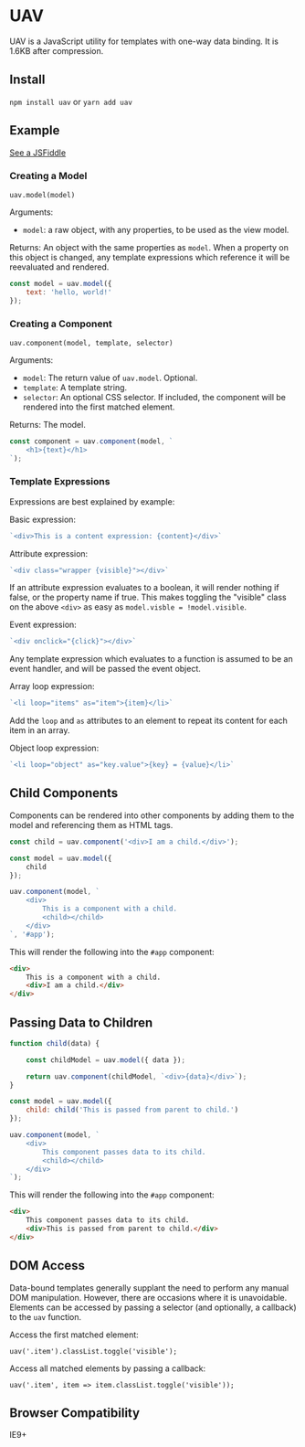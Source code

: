 # UAV

UAV is a JavaScript utility for templates with one-way data binding. It is 1.6KB after compression.

## Install

`npm install uav` or `yarn add uav`

## Example

[See a JSFiddle](http://jsfiddle.net/t16bzg3m/7/)

### Creating a Model

`uav.model(model)`

Arguments:
- `model`: a raw object, with any properties, to be used as the view model.

Returns: An object with the same properties as `model`. When a property on this object is changed, any template expressions which reference it will be reevaluated and rendered.

```javascript
const model = uav.model({
    text: 'hello, world!'
});
```

### Creating a Component

`uav.component(model, template, selector)`

Arguments:
- `model`: The return value of `uav.model`. Optional.
- `template`: A template string.
- `selector`: An optional CSS selector. If included, the component will be rendered into the first matched element.

Returns: The model.

```javascript
const component = uav.component(model, `
    <h1>{text}</h1>
`);
```

### Template Expressions

Expressions are best explained by example:

Basic expression:
```javascript
`<div>This is a content expression: {content}</div>`
```
Attribute expression:
```javascript
`<div class="wrapper {visible}"></div>`
```

If an attribute expression evaluates to a boolean, it will render nothing if false, or the property name if true. This makes toggling the "visible" class on the above `<div>` as easy as `model.visble = !model.visible`.

Event expression:
```javascript
`<div onclick="{click}"></div>`
```

Any template expression which evaluates to a function is assumed to be an event handler, and will be passed the event object.

Array loop expression:
```javascript
`<li loop="items" as="item">{item}</li>`
```

Add the `loop` and `as` attributes to an element to repeat its content for each item in an array.

Object loop expression:
```javascript
`<li loop="object" as="key.value">{key} = {value}</li>`
```

## Child Components

Components can be rendered into other components by adding them to the model and referencing them as HTML tags.

```javascript
const child = uav.component('<div>I am a child.</div>');

const model = uav.model({
    child
});

uav.component(model, `
    <div>
        This is a component with a child.
        <child></child>
    </div>
`, '#app');
```

This will render the following into the `#app` component:

```html
<div>
    This is a component with a child.
    <div>I am a child.</div>
</div>
```

## Passing Data to Children

```javascript
function child(data) {

    const childModel = uav.model({ data });

    return uav.component(childModel, `<div>{data}</div>`);
}

const model = uav.model({
    child: child('This is passed from parent to child.')
});

uav.component(model, `
    <div>
        This component passes data to its child.
        <child></child>
    </div>
`);
```

This will render the following into the `#app` component:

```html
<div>
    This component passes data to its child.
    <div>This is passed from parent to child.</div>
</div>
```

## DOM Access

Data-bound templates generally supplant the need to perform any manual DOM manipulation. However, there are occasions where it is unavoidable. Elements can be accessed by passing a selector (and optionally, a callback) to the `uav` function.

Access the first matched element:

`uav('.item').classList.toggle('visible');`

Access all matched elements by passing a callback:

`uav('.item', item => item.classList.toggle('visible'));`

## Browser Compatibility

IE9+
